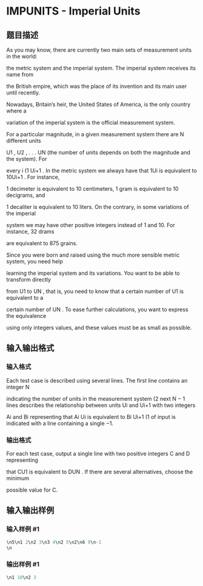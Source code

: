 # IMPUNITS - Imperial Units

## 题目描述

As you may know, there are currently two main sets of measurement units in the world:

the metric system and the imperial system. The imperial system receives its name from

the British empire, which was the place of its invention and its main user until recently.

Nowadays, Britain’s heir, the United States of America, is the only country where a

variation of the imperial system is the official measurement system.

For a particular magnitude, in a given measurement system there are N different units

U1 , U2 , . . . UN (the number of units depends on both the magnitude and the system). For

every i (1 Ui+1 . In the metric system we always have that 1Ui is equivalent to 10Ui+1 . For instance,

1 decimeter is equivalent to 10 centimeters, 1 gram is equivalent to 10 decigrams, and

1 decaliter is equivalent to 10 liters. On the contrary, in some variations of the imperial

system we may have other positive integers instead of 1 and 10. For instance, 32 drams

are equivalent to 875 grains.

Since you were born and raised using the much more sensible metric system, you need help

learning the imperial system and its variations. You want to be able to transform directly

from U1 to UN , that is, you need to know that a certain number of U1 is equivalent to a

certain number of UN . To ease further calculations, you want to express the equivalence

using only integers values, and these values must be as small as possible.

## 输入输出格式

### 输入格式

Each test case is described using several lines. The first line contains an integer N

indicating the number of units in the measurement system (2 next N − 1 lines describes the relationship between units Ui and Ui+1 with two integers

Ai and Bi representing that Ai Ui is equivalent to Bi Ui+1 (1 of input is indicated with a line containing a single −1.

### 输出格式

For each test case, output a single line with two positive integers C and D representing

that CU1 is equivalent to DUN . If there are several alternatives, choose the minimum

possible value for C.

## 输入输出样例

### 输入样例 #1

```cpp
\n5\n1 2\n2 3\n3 4\n2 5\n2\n6 9\n-1
\n
```


### 输出样例 #1

```cpp
\n1 10\n2 3
```


